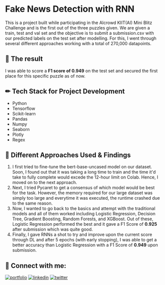 
# Fake News Detection with RNN 

This is a project built while participating in the AIcrowd KIIT(AI) Mini Blitz Challenge and is the first out of the three puzzles given. We are given a train, test and val set and the objective is to submit a submission.csv with our predicted labels on the test set after modelling. For this, I went through several different approaches working with a total of 270,000 datapoints. 


  
## 🚀 The result

I was able to score a **F1 score of 0.949** on the test set and secured the first place for this specific puzzle as of now. 
 

## ✏ Tech Stack for Project Development

- Python
- Tensorflow
- Scikit-learn
- Pandas
- Numpy
- Seaborn
- Plotly
- Regex


  
## 🧠 Different Approaches Used & Findings

 1. I first tried to fine-tune the bert-base-uncased model on our dataset. Soon, I found out that it was taking a long time to train and the time it'd take to fully complete would excede the 12-hour limit on Colab. Hence, I moved on to the next approach.
 2. Next, I tried Pycaret to get a consensus of which model would be best for the task. However, the memory required for our large dataset was simply too large and everytime it was executed, the runtime crashed due to the same reason.
 3. Now, I wanted to go back to the basics and attempt with the traditional models and all of them worked including Logistic Regression, Decision Tree, Gradient Boosting, Random Forests, and XGBoost. Out of these, Logistic Regression performed the best and it gave a F1 Score of **0.925** after submission which was quite good.
 4. Finally, I gave RNNs a shot to try and improve upon the current score through DL and after 5 epochs (with early stopping), I was able to get a better accuracy than Logistic Regression with a F1 Score of **0.949** upon submission. 


  

## 🔗 Connect with me:
[![portfolio](https://img.shields.io/badge/my_portfolio-000?style=for-the-badge&logo=ko-fi&logoColor=white)](https://www.polywork.com/kunal_bhadra)
[![linkedin](https://img.shields.io/badge/linkedin-0A66C2?style=for-the-badge&logo=linkedin&logoColor=white)](https://www.linkedin.com/in/kunal-bhadra-cs/)
[![twitter](https://img.shields.io/badge/twitter-1DA1F2?style=for-the-badge&logo=twitter&logoColor=white)](https://twitter.com/kunal_kaun)

  